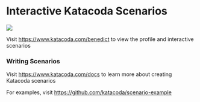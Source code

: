 # Interactive Katacoda Scenarios

[![](http://shields.katacoda.com/katacoda/benedict/count.svg)](https://www.katacoda.com/benedict "Get your profile on Katacoda.com")

Visit https://www.katacoda.com/benedict to view the profile and interactive scenarios

### Writing Scenarios
Visit https://www.katacoda.com/docs to learn more about creating Katacoda scenarios

For examples, visit https://github.com/katacoda/scenario-example
